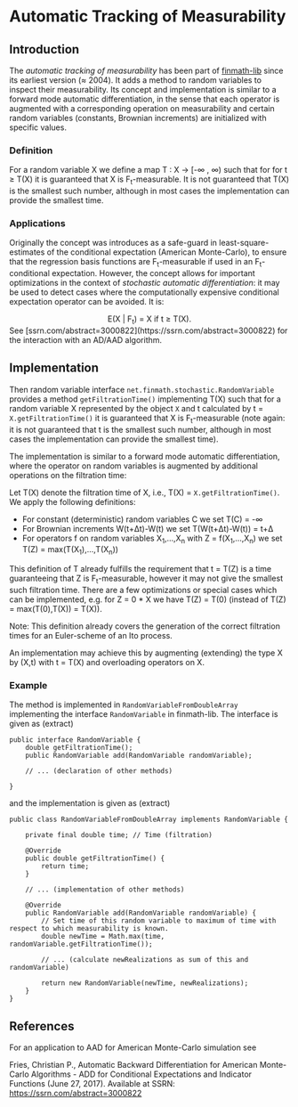 # Automatic Tracking of Measurability

## Introduction

The _automatic tracking of measurability_ has been part of [finmath-lib](http://finmath.net/finmath-lib) since its earliest version (&approx; 2004). It adds a method to random variables to inspect their measurability. Its concept and implementation is similar to a forward mode automatic differentiation, in the sense that each operator is augmented with a corresponding operation on measurability and certain random variables (constants, Brownian increments) are initialized with specific values.

### Definition

For a random variable X we define a map T : X &rarr; [-&infin; , &infin;) such that for for t &ge; T(X) it is guaranteed that X is F<sub>t</sub>-measurable. It is not guaranteed that T(X) is the smallest such number, although in most cases the implementation can provide the smallest time.

### Applications

Originally the concept was introduces as a safe-guard in least-square-estimates of the conditional expectation (American Monte-Carlo), to ensure that the regression basis functions are F<sub>t</sub>-measurable if used in an F<sub>t</sub>-conditional expectation.
However, the concept allows for important optimizations in the context of _stochastic automatic differentiation_: it may be used to detect cases where the computationally expensive conditional expectation operator can be avoided. It is:
<center> 
E(X | F<sub>t</sub>) = X if t &ge; T(X).
</center>
See [ssrn.com/abstract=3000822](https://ssrn.com/abstract=3000822) for the interaction with an AD/AAD algorithm.

## Implementation

Then random variable interface <code>net.finmath.stochastic.RandomVariable</code> provides a method <code>getFiltrationTime()</code> implementing T(X) such that for a random variable X represented by the object <code>X</code> and t calculated by t = <code>X.getFiltrationTime()</code> it is guaranteed that X is F<sub>t</sub>-measurable (note again: it is not guaranteed that t is the smallest such number, although in most cases the implementation can provide the smallest time).

The implementation is similar to a forward mode automatic differentiation, where the operator on random variables is augmented by additional operations on the filtration time:

Let T(X) denote the filtration time of X, i.e., T(X) = <code>X.getFiltrationTime()</code>. We apply the following definitions:

* For constant (deterministic) random variables C we set T(C) = -&infin;
* For Brownian increments W(t+&Delta;t)-W(t) we set T(W(t+&Delta;t)-W(t)) = t+&Delta;
* For operators f on random variables X<sub>1</sub>,...,X<sub>n</sub> with Z = f(X<sub>1</sub>,...,X<sub>n</sub>) we set T(Z) = max(T(X<sub>1</sub>),...,T(X<sub>n</sub>))

This definition of T already fulfills the requirement that t = T(Z) is a time guaranteeing that Z is F<sub>t</sub>-measurable, however it may not give the smallest such filtration time. There are a few optimizations or special cases which can be implemented, e.g. for Z = 0 * X we have T(Z) = T(0) (instead of T(Z) = max(T(0),T(X)) = T(X)).

Note: This definition already covers the generation of the correct filtration times for an Euler-scheme of an Ito process.

An implementation may achieve this by augmenting (extending) the type X by (X,t) with t = T(X) and overloading operators on X.

### Example

The method is implemented in <code>RandomVariableFromDoubleArray</code> implementing the interface <code>RandomVariable</code> in finmath-lib. The interface is given as (extract)

	public interface RandomVariable {
		double getFiltrationTime();
		public RandomVariable add(RandomVariable randomVariable);
		
		// ... (declaration of other methods)
		
	}

and the implementation is given as (extract) 

	public class RandomVariableFromDoubleArray implements RandomVariable {
	
		private final double time; // Time (filtration)
	
		@Override
		public double getFiltrationTime() {
			return time;
		}
		
		// ... (implementation of other methods)
		
		@Override
		public RandomVariable add(RandomVariable randomVariable) {
			// Set time of this random variable to maximum of time with respect to which measurability is known.
			double newTime = Math.max(time, randomVariable.getFiltrationTime());
			
			// ... (calculate newRealizations as sum of this and randomVariable)
			
			return new RandomVariable(newTime, newRealizations);
		}
	}


## References

For an application to AAD for American Monte-Carlo simulation see 

Fries, Christian P., Automatic Backward Differentiation for American Monte-Carlo Algorithms - ADD for Conditional Expectations and Indicator Functions (June 27, 2017). Available at SSRN: https://ssrn.com/abstract=3000822
